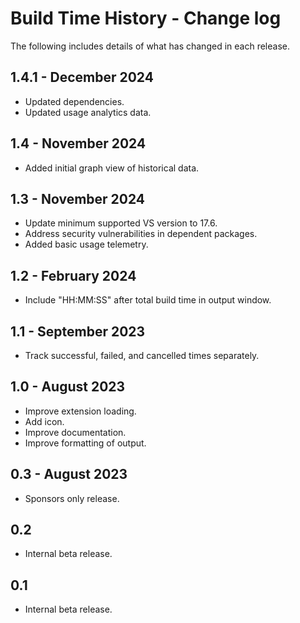 ﻿# Build Time History - Change log

The following includes details of what has changed in each release.

## 1.4.1 - December 2024

- Updated dependencies.
- Updated usage analytics data.

## 1.4 - November 2024

- Added initial graph view of historical data.

## 1.3 - November 2024

- Update minimum supported VS version to 17.6.
- Address security vulnerabilities in dependent packages.
- Added basic usage telemetry.

## 1.2 - February 2024

- Include "HH:MM:SS" after total build time in output window.

## 1.1 - September 2023

- Track successful, failed, and cancelled times separately.

## 1.0 - August 2023

- Improve extension loading.
- Add icon.
- Improve documentation.
- Improve formatting of output.


## 0.3 - August 2023

- Sponsors only release.

## 0.2

- Internal beta release.

## 0.1

- Internal beta release.
